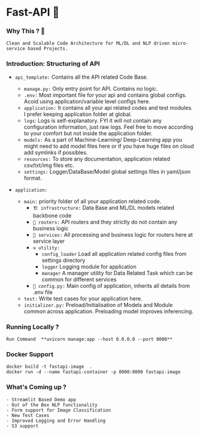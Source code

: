 # Fast-API 🚀

### Why This ? 🤨
    Clean and Scalable Code Architecture for ML/DL and NLP driven micro-service based Projects.
    
###  **Introduction: Structuring of API**

- `api_template:`  Contains all the API related Code Base.
    - `manage.py:` Only entry point for API. Contains no logic. 
    - `.env:` Most important file for your api and contains global configs. Acoid using application/variable level configs here.
    - `application:`  It contains all your api related codes and test modules. I prefer keeping application folder at global.
    - `logs`: Logs is self-explanatory. FYI it will not contain any configuration information, just raw logs. Feel free to move according to your comfort but not inside the application folder.
    - `models:` As a part of Machine-Learning/ Deep-Learning app you might need to add model files here or if you have huge files on cloud add symlinks if possibles.
    - `resources:` To store any documentation, application related csv/txt/img files etc.
    - `settings:` Logger/DataBase/Model global settings files in yaml/json format.

- `application:` 
    - `main:` priority folder of all your application related code.
        - `🏗 infrastructure:` Data Base and ML/DL models related backbone code
        - `📮 routers:` API routers and they strictly do not contain any business logic
        - `📡 services:` All processing and business logic for routers here at service layer
        - `⚒ utility:`
            - `config_loader` Load all application related config files from settings directory 
            - `logger` Logging module for application
            - `manager` A manager utility for Data Related Task which can be common for different services
        - `🐍 config.py:` Main config of application, inherits all details from .env file
    - `test:` Write test cases for your application here.
    - `initializer.py:` Preload/Initialisation of Models and Module common across application. Preloading model improves inferencing.
    
### Running Locally ? 

    Run Command  **uvicorn manage:app --host 0.0.0.0 --port 8000**

### Docker Support

    docker build -t fastapi-image  .
    docker run -d --name fastapi-container -p 8000:8000 fastapi-image


### What's Coming up ?
    - Streamlit Based Demo app
    - Out of the Box NLP functionality
    - Form support for Image Classification
    - New Test Cases 
    - Improved Logging and Error Handling
    - S3 support